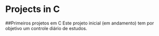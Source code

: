 # Projects in C
##Primeiros projetos em C
Este projeto inicial (em andamento) tem por objetivo um controle diário de estudos.
